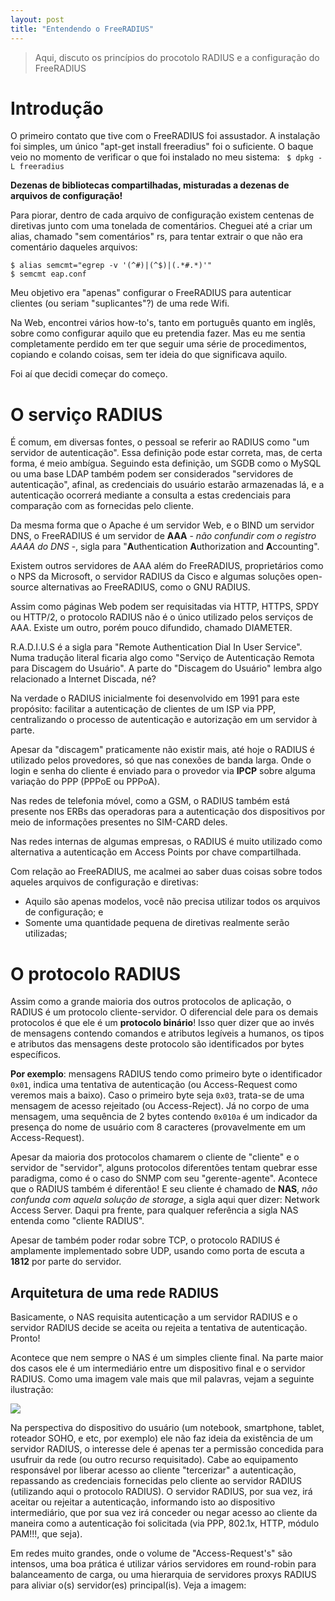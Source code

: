 ```yaml
---
layout: post
title: "Entendendo o FreeRADIUS"
---
```


> Aqui, discuto os princípios do procotolo RADIUS e a configuração do FreeRADIUS

# Introdução

O primeiro contato que tive com o FreeRADIUS foi assustador. A instalação foi simples, um único "apt-get install freeradius" foi o suficiente. O baque veio no momento de verificar o que foi instalado no meu sistema: <code> $ dpkg -L freeradius</code>

**Dezenas de bibliotecas compartilhadas, misturadas a dezenas de arquivos de configuração!**

Para piorar, dentro de cada arquivo de configuração existem centenas de diretivas junto com uma tonelada de comentários. Cheguei até a criar um alias, chamado "sem comentários" rs, para tentar extrair o que não era comentário daqueles arquivos:

```
$ alias semcmt="egrep -v '(^#)|(^$)|(.*#.*)'"
$ semcmt eap.conf
```

Meu objetivo era "apenas" configurar o FreeRADIUS para autenticar clientes (ou seriam "suplicantes"?) de uma rede Wifi.

Na Web, encontrei vários how-to's, tanto em português quanto em inglês, sobre como configurar aquilo que eu pretendia fazer. Mas eu me sentia completamente perdido em ter que seguir uma série de procedimentos, copiando e colando coisas, sem ter ideia do que significava aquilo.

Foi aí que decidi começar do começo.


# O serviço RADIUS

É comum, em diversas fontes, o pessoal se referir ao RADIUS como "um servidor de autenticação". Essa definição pode estar correta, mas, de certa forma, é meio ambígua. Seguindo esta definição, um SGDB como o MySQL ou uma base LDAP também podem ser considerados "servidores de autenticação", afinal, as credenciais do usuário estarão armazenadas lá, e a autenticação ocorrerá mediante a consulta a estas credenciais para comparação com as fornecidas pelo cliente.

Da mesma forma que o Apache é um servidor Web, e o BIND um servidor DNS, o FreeRADIUS é um servidor de **AAA** - *não confundir com o registro AAAA do DNS* -, sigla para "**A**uthentication **A**uthorization and **A**ccounting".

Existem outros servidores de AAA além do FreeRADIUS, proprietários como o NPS da Microsoft, o servidor RADIUS da Cisco e algumas soluções open-source alternativas ao FreeRADIUS, como o GNU RADIUS.

Assim como páginas Web podem ser requisitadas via HTTP, HTTPS, SPDY ou HTTP/2, o protocolo RADIUS não é o único utilizado pelos serviços de AAA. Existe um outro, porém pouco difundido, chamado DIAMETER.

R.A.D.I.U.S é a sigla para "Remote Authentication Dial In User Service". Numa tradução literal ficaria algo como "Serviço de Autenticação Remota para Discagem do Usuário". A parte do "Discagem do Usuário" lembra algo relacionado a Internet Discada, né?

Na verdade o RADIUS inicialmente foi desenvolvido em 1991 para este propósito: facilitar a autenticação de clientes de um ISP via PPP, centralizando o processo de autenticação e autorização em um servidor à parte.

Apesar da "discagem" praticamente não existir mais, até hoje o RADIUS é utilizado pelos provedores, só que nas conexões de banda larga. Onde o login e senha do cliente é enviado para o provedor via **IPCP** sobre alguma variação do PPP (PPPoE ou PPPoA).

Nas redes de telefonia móvel, como a GSM, o RADIUS também está presente nos ERBs das operadoras para a autenticação dos dispositivos por meio de informações presentes no SIM-CARD deles.

Nas redes internas de algumas empresas, o RADIUS é muito utilizado como alternativa a autenticação em Access Points por chave compartilhada.

Com relação ao FreeRADIUS, me acalmei ao saber duas coisas sobre todos aqueles arquivos de configuração e diretivas:

* Aquilo são apenas modelos, você não precisa utilizar todos os arquivos de configuração; e
* Somente uma quantidade pequena de diretivas realmente serão utilizadas;


# O protocolo RADIUS

Assim como a grande maioria dos outros protocolos de aplicação, o RADIUS é um protocolo cliente-servidor. O diferencial dele para os demais protocolos é que ele é um **protocolo binário**! Isso quer dizer que ao invés de mensagens contendo comandos e atributos legíveis a humanos, os tipos e atributos das mensagens deste protocolo são identificados por bytes específicos.

**Por exemplo**: mensagens RADIUS tendo como primeiro byte o identificador <code>0x01</code>, indica uma tentativa de autenticação (ou Access-Request como veremos mais a baixo). Caso o primeiro byte seja <code>0x03</code>, trata-se de uma mensagem de acesso rejeitado (ou Access-Reject). Já no corpo de uma mensagem, uma sequência de 2 bytes contendo <code>0x010a</code> é um indicador da presença do nome de usuário com 8 caracteres (provavelmente em um Access-Request).

Apesar da maioria dos protocolos chamarem o cliente de "cliente" e o servidor de "servidor", alguns protocolos diferentões tentam quebrar esse paradigma, como é o caso do SNMP com seu "gerente-agente". Acontece que o RADIUS também é diferentão! E seu cliente é chamado de **NAS**, *não confunda com aquela solução de storage*, a sigla aqui quer dizer: Network Access Server. Daqui pra frente, para qualquer referência a sigla NAS entenda como "cliente RADIUS".

Apesar de também poder rodar sobre TCP, o protocolo RADIUS é amplamente implementado sobre UDP, usando como porta de escuta a **1812** por parte do servidor.

## Arquitetura de uma rede RADIUS

Basicamente, o NAS requisita autenticação a um servidor RADIUS e o servidor RADIUS decide se aceita ou rejeita a tentativa de autenticação. Pronto!

Acontece que nem sempre o NAS é um simples cliente final. Na parte maior dos casos ele é um intermediário entre um dispositivo final e o servidor RADIUS. Como uma imagem vale mais que mil palavras, vejam a seguinte ilustração: 

![](https://raw.githubusercontent.com/m0blabs/m0blabs.github.io/master/images/2017-01-21/radius.fig336.epsi.gif)

Na perspectiva do dispositivo do usuário (um notebook, smartphone, tablet, roteador SOHO, e etc, por exemplo) ele não faz ideia da existência de um servidor RADIUS, o interesse dele é apenas ter a permissão concedida para usufruir da rede (ou outro recurso requisitado). Cabe ao equipamento responsável por liberar acesso ao cliente "tercerizar" a autenticação, repassando as credenciais fornecidas pelo cliente ao servidor RADIUS (utilizando aqui o protocolo RADIUS). O servidor RADIUS, por sua vez, irá aceitar ou rejeitar a autenticação, informando isto ao dispositivo intermediário, que por sua vez irá conceder ou negar acesso ao cliente da maneira como a autenticação foi solicitada (via PPP, 802.1x, HTTP, módulo PAM!!!, que seja).

Em redes muito grandes, onde o volume de "Access-Request's" são intensos, uma boa prática é utilizar vários servidores em round-robin para balanceamento de carga, ou uma hierarquia de servidores proxys RADIUS para aliviar o(s) servidor(es) principal(is). Veja a imagem: 

[](https://raw.githubusercontent.com/m0blabs/m0blabs.github.io/master/images/2017-01-21/IC195441.gif)

